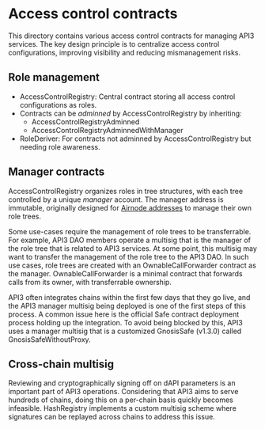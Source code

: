 # Access control contracts

This directory contains various access control contracts for managing API3 services.
The key design principle is to centralize access control configurations, improving visibility and reducing mismanagement risks.

## Role management

- AccessControlRegistry: Central contract storing all access control configurations as roles.
- Contracts can be _adminned_ by AccessControlRegistry by inheriting:
  - AccessControlRegistryAdminned
  - AccessControlRegistryAdminnedWithManager
- RoleDeriver: For contracts not adminned by AccessControlRegistry but needing role awareness.

## Manager contracts

AccessControlRegistry organizes roles in tree structures, with each tree controlled by a unique _manager_ account.
The manager address is immutable, originally designed for [Airnode addresses](../../specs/airnode-protocol.md#airnode-address) to manage their own role trees.

Some use-cases require the management of role trees to be transferrable.
For example, API3 DAO members operate a multisig that is the manager of the role tree that is related to API3 services.
At some point, this multisig may want to transfer the management of the role tree to the API3 DAO.
In such use cases, role trees are created with an OwnableCallForwarder contract as the manager.
OwnableCallForwarder is a minimal contract that forwards calls from its owner, with transferrable ownership.

API3 often integrates chains within the first few days that they go live, and the API3 manager multisig being deployed is one of the first steps of this process.
A common issue here is the official Safe contract deployment process holding up the integration.
To avoid being blocked by this, API3 uses a manager multisig that is a customized GnosisSafe (v1.3.0) called GnosisSafeWithoutProxy.

## Cross-chain multisig

Reviewing and cryptographically signing off on dAPI parameters is an important part of API3 operations.
Considering that API3 aims to serve hundreds of chains, doing this on a per-chain basis quickly becomes infeasible.
HashRegistry implements a custom multisig scheme where signatures can be replayed across chains to address this issue.
